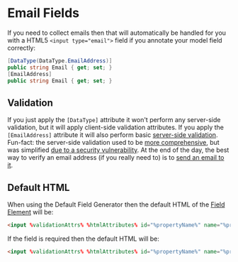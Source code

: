 # Email Fields

If you need to collect emails then that will automatically be handled for you with a HTML5 `<input type="email">` field if you annotate your model field correctly:

```csharp
[DataType(DataType.EmailAddress)]
public string Email { get; set; }
[EmailAddress]
public string Email { get; set; }
```

## Validation

If you just apply the `[DataType]` attribute it won't perform any server-side validation, but it will apply client-side validation attributes. If you apply the `[EmailAddress]` attribute it will also perform basic [server-side validation](https://github.com/dotnet/runtime/blob/master/src/libraries/System.ComponentModel.Annotations/src/System/ComponentModel/DataAnnotations/EmailAddressAttribute.cs). Fun-fact: the server-side validation used to be [more comprehensive](https://github.com/dotnet/corefx/commit/070e282397b21450f80a20028c5e5eff10ec46a4), but was simplified [due to a security vulnerability](https://blog.malerisch.net/2015/09/net-mvc-redos-denial-of-service-vulnerability-cve-2015-2526.html). At the end of the day, the best way to verify an email address (if you really need to) is to [send an email to it](https://medium.com/hackernoon/the-100-correct-way-to-validate-email-addresses-7c4818f24643).

## Default HTML

When using the Default Field Generator then the default HTML of the [Field Element](field-element.md) will be:

```html
<input %validationAttrs% %htmlAttributes% id="%propertyName%" name="%propertyName%" type="email" value="%value%" />
```

If the field is required then the default HTML will be:

```html
<input %validationAttrs% %htmlAttributes% id="%propertyName%" name="%propertyName%" required="required" type="email" value="%value%" />
```
